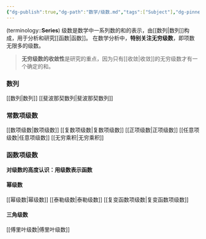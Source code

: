 ```yaml
---
{"dg-publish":true,"dg-path":"数学/级数.md","tags":["Subject"],"dg-pinned":true,"Level":0,"permalink":"/数学/级数/","pinned":true,"dgPassFrontmatter":true,"noteIcon":"","created":"2024-05-21T15:20:28.614+08:00","updated":"2024-10-05T15:45:37.117+08:00"}
---
```


(terminology::**Series**)
级数是数学中一系列数的和的表示，由[[数列\|数列]]构成，用于分析和研究[[函数\|函数]]。
在数学分析中，**特别关注无穷级数**，即项数无限多的级数。
>**无穷级数的收敛性**是研究的重点，因为只有[[收敛\|收敛]]的无穷级数才有一个确定的和。

### 数列
[[数列\|数列]]
[[斐波那契数列\|斐波那契数列]]

### 常数项级数
[[数项级数\|数项级数]]
[[复数项级数\|复数项级数]]
[[正项级数\|正项级数]]
[[任意项级数\|任意项级数]]
[[无穷乘积\|无穷乘积]]
### 函数项级数
**对级数的高度认识：用级数表示函数**
#### 幂级数
[[幂级数\|幂级数]]
[[泰勒级数\|泰勒级数]]
[[复变函数项级数\|复变函数项级数]]
#### 三角级数
[[傅里叶级数\|傅里叶级数]]


